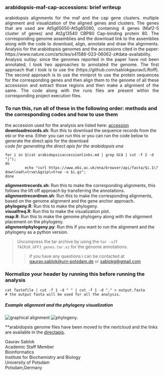 ### arabidopsis-maf-cap-accessions: brief writeup
<div align = "justify"> arabidopsis alignments for the maf and the cap gene clusters. multiple alignment and visualization of the aligned genes and clusters. The genes that are used are At5g65050-At5g65080, containing 4 genes (Maf2-5 cluster of genes) and At2g13540 CBP80 Cap-binding protein 80. The corresponding genome assemblies and the download link to the assemblies along with the code to download, align, annotate and draw the alignments. Analysis for the arabidopsis genomes and the accessions cited in the paper: https://www.nature.com/articles/s41586-023-06062-z#data-availability.
          Analysis outlay: since the genomes reported in the paper have not been annotated, I took two approaches to annotated the genome. The first approach that i took is to use the (https://github.com/sablokgaurav/Liftoff). The second approach is to use the miniprot to use the protein sequences for the corresponding genes and then align them to the genome of all these accesssion and extract those regions and then make a alignment of the same. The code along with the runs files are present within the corresponding project execution files.</div> 

### To run this, run all of these in the following order: methods and the corresponding codes and how to use them 
the accession used for the analysis are listed here: [accession](https://github.com/sablokgaurav/arabidopsis_maf_cap_accessions/blob/main/arabidopsisaccessionlinks.md) \
**downloadrecords.sh**: Run this to download the sequence records from the ebi or the ena. Either you can run this or you can run the code below to generate the direct apis for the download \
          *code for generating the direct apis for the arabidopsis ena*
```
for i in $(cat arabidopsisaccessionlinks.md | grep GCA | cut -f 2 -d "|");
do
         echo "curl https://www.ebi.ac.uk/ena/browser/api/fasta/$i.1\?download\=true\&gzip\=true -o $i.gz";
done
```
**alignmentrecords.sh**: Run this to make the corresponding alignments, this follows the lift off approach by transferring the annotations. \
**alignmentrecordnon.sh**: Run this to make the corresponding alignments, based on the genome alignment and the gene anchor approach. \
**phylogeny.R**: Run this to make the phylogeny. \
**visualfreq.R**: Run this to make the visualization plot. \
**map.R**: Run this to make the genome phylogeny along with the alignment placement on the phylogeny. \
**alignmentphylogeny.py**: Run this if you want to run the alignment and the phylogeny as a python version. 
> Uncompress the tar archive by using the ``` tar -xJf TAIR10_GFF3_genes.tar.xz ``` for the genome annotations.
>> if you have any questions i can be contacted at gaurav.sablok@uni-potsdam.de or sablokg@gmail.com


### Normalize your header by running this before running the analysis
```
cat fastafile | cut -f 1 -d " " | cut -f 1 -d "." > output.fasta
# the output fasta will be used for all the analysis. 
```
##### Example alignment and the phylogeny visualization 
![graphical alignment](https://github.com/sablokgaurav/arabidopsis_maf_cap_acessions_alignments/blob/main/sampleplot.jpeg)
![phylogeny](https://github.com/sablokgaurav/arabidopsis_maf_cap_accessions_alignments/blob/main/phylogeny.jpeg).

**arabidopsis genome files have been moved to the nextcloud and the links are available in the [directapis](#https://github.com/sablokgaurav/arabidopsis-maf-cap-accessions/blob/main/directapis.txt). 

Gaurav Sablok \
Academic Staff Member \
Bioinformatics \
Institute for Biochemistry and Biology \
University of Potsdam \
Potsdam,Germany 
